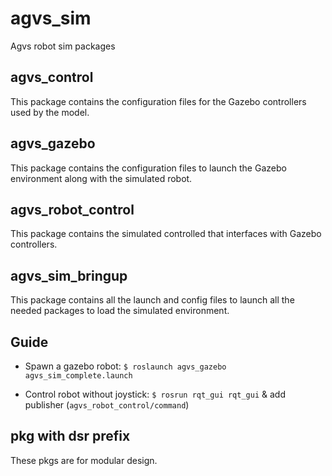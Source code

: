 # agvs_sim
Agvs robot sim packages

## agvs_control
This package contains the configuration files for the Gazebo controllers used by the model.

## agvs_gazebo
This package contains the configuration files to launch the Gazebo environment along with the simulated robot.

## agvs_robot_control
This package contains the simulated controlled that interfaces with Gazebo controllers.

## agvs_sim_bringup
This package contains all the launch and config files to launch all the needed packages to load the simulated environment.


## Guide

- Spawn a gazebo robot: 
    ```$ roslaunch agvs_gazebo agvs_sim_complete.launch```

- Control robot without joystick: 
    ```$ rosrun rqt_gui rqt_gui``` & add publisher (```agvs_robot_control/command```)


## pkg with dsr prefix
These pkgs are for modular design.
